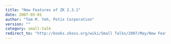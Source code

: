 ```yaml
---
title: "New Features of ZK 2.3.1"
date: 2007-05-01
author: "Tom M. Yeh, Potix Corporation"
version: ""
category: small-talk
redirect_to: "http://books.zkoss.org/wiki/Small Talks/2007/May/New Features of ZK 2.3.1"
---
```

